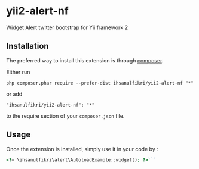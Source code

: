 yii2-alert-nf
=============
Widget Alert twitter bootstrap for Yii framework 2

Installation
------------

The preferred way to install this extension is through [composer](http://getcomposer.org/download/).

Either run

```
php composer.phar require --prefer-dist ihsanulfikri/yii2-alert-nf "*"
```

or add

```
"ihsanulfikri/yii2-alert-nf": "*"
```

to the require section of your `composer.json` file.


Usage
-----

Once the extension is installed, simply use it in your code by  :

```php
<?= \ihsanulfikri\alert\AutoloadExample::widget(); ?>```